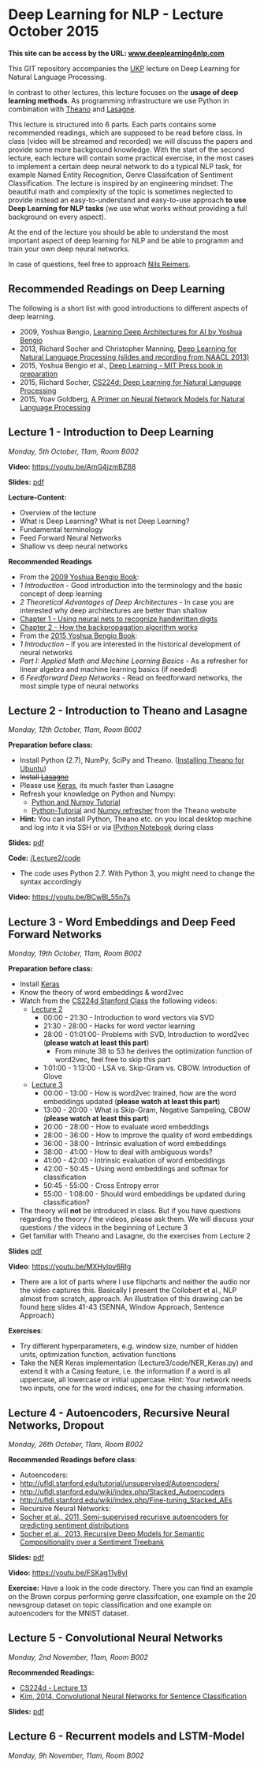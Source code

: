 # Deep Learning for NLP - Lecture October 2015
**This site can be access by the URL: www.deeplearning4nlp.com**


This GIT repository accompanies the [UKP](https://www.ukp.tu-darmstadt.de/ukp-home/) lecture on Deep Learning for Natural Language Processing.

In contrast to other lectures, this lecture focuses on the **usage of deep learning methods**. As programming infrastructure we use Python in combination with [Theano](http://deeplearning.net/software/theano/) and [Lasagne](https://github.com/Lasagne/Lasagne).

This lecture is structured into 6 parts. Each parts contains some recommended readings, which are supposed to be read before class. In class (video will be streamed and recorded) we will discuss the papers and provide some more background knowledge. With the start of the second lecture, each lecture will contain some practical exercise, in the most cases to implement a certain deep neural network to do a typical NLP task, for example Named Entity Recognition, Genre Classifcation of Sentiment Classification. The lecture is inspired by an engineering mindset: The beautiful math and complexity of the topic is sometimes neglected to provide instead an easy-to-understand and easy-to-use approach **to use Deep Learning for NLP tasks** (we use what works without providing a full background on every aspect).

At the end of the lecture you should be able to understand the most important aspect of deep learning for NLP and be able to programm and train your own deep neural networks.

In case of questions, feel free to approach [Nils Reimers](https://www.ukp.tu-darmstadt.de/people/doctoral-researchers/nils-reimers/).

## Recommended Readings on Deep Learning
The following is a short list with good introductions to different aspects of deep learning.
* 2009, Yoshua Bengio, [Learning Deep Architectures for AI by Yoshua Bengio](http://www.iro.umontreal.ca/~bengioy/papers/ftml_book.p)
* 2013, Richard Socher and Christopher Manning, [Deep Learning for Natural Language Processing (slides and recording from NAACL 2013)](http://nlp.stanford.edu/courses/NAACL2013/)
* 2015, Yoshua Bengio et al., [Deep Learning - MIT Press book in preparation](http://www.iro.umontreal.ca/~bengioy/dlbook/)
* 2015, Richard Socher, [CS224d: Deep Learning for Natural Language Processing](http://cs224d.stanford.edu/syllabus.html)
* 2015, Yoav Goldberg, [A Primer on Neural Network Models for Natural Language Processing](http://u.cs.biu.ac.il/~yogo/nnlp.pdf)

## Lecture 1 - Introduction to Deep Learning 
*Monday, 5th October, 11am, Room B002*

**Video:** https://youtu.be/AmG4jzmBZ88

**Slides:** [pdf](https://github.com/nreimers/deeplearning4nlp-tutorial/raw/master/2015-10_Lecture/Lecture1/2015-10-05_Deep_Learning_Intro.pdf)

**Lecture-Content:**
* Overview of the lecture
* What is Deep Learning? What is not Deep Learning?
* Fundamental terminology
* Feed Forward Neural Networks 
* Shallow vs deep neural networks

**Recommended Readings**
* From the [2009 Yoshua Bengio Book](http://www.iro.umontreal.ca/~bengioy/papers/ftml_book.pdf):
 * *1 Introduction* - Good introduction into the terminology and the basic concept of deep learning
 * *2 Theoretical Advantages of Deep Architectures* - In case you are interested why deep architectures are better than shallow
* [Chapter 1 - Using neural nets to recognize handwritten digits](http://neuralnetworksanddeeplearning.com/chap1.html)
* [Chapter 2 - How the backpropagation algorithm works](http://neuralnetworksanddeeplearning.com/chap2.html)
* From the [2015 Yoshua Bengio Book](http://www.iro.umontreal.ca/~bengioy/dlbook/):
 * *1 Introduction* - if you are interested in the historical development of neural networks
 * *Part I: Applied Math and Machine Learning Basics* - As a refresher for linear algebra and machine learning basics (if needed)
 * *6 Feedforward Deep Networks* - Read on feedforward networks, the most simple type of neural networks


## Lecture 2 - Introduction to Theano and Lasagne 
*Monday, 12th October, 11am, Room B002*

**Preparation before class:**
* Install Python (2.7), NumPy, SciPy and Theano. ([Installing Theano for Ubuntu](http://deeplearning.net/software/theano/install_ubuntu.html))
* ~~Install [Lasagne](https://github.com/Lasagne/Lasagne)~~
 * Please use [Keras](http://keras.io), its much faster than Lasagne 
* Refresh your knowledge on Python and Numpy:
  * [Python and Numpy Tutorial](http://cs231n.github.io/python-numpy-tutorial/) 
  * [Python-Tutorial](http://deeplearning.net/software/theano/tutorial/python.html) and [Numpy refresher](http://deeplearning.net/software/theano/tutorial/numpy.html) from the Theano website
* **Hint:** You can install Python, Theano etc. on you local desktop machine and log into it via SSH or via [IPython Notebook](http://cs231n.github.io/ipython-tutorial/) during class

**Slides:** [pdf](https://github.com/nreimers/deeplearning4nlp-tutorial/raw/master/2015-10_Lecture/Lecture2/2015-10-12_Theano_Introduction.pdf)

**Code:** [/Lecture2/code](https://github.com/nreimers/deeplearning4nlp-tutorial/tree/master/2015-10_Lecture/Lecture2/code)
* The code uses Python 2.7. With Python 3, you might need to change the syntax accordingly

**Video:** https://youtu.be/BCwBl_55n7s

## Lecture 3 - Word Embeddings and Deep Feed Forward Networks
*Monday, 19th October, 11am, Room B002*

**Preparation before class:**
* Install [Keras](http://keras.io)
* Know the theory of word embeddings & word2vec
* Watch from the [CS224d Stanford Class](http://cs224d.stanford.edu/syllabus.html) the following videos:
  * [Lecture 2](https://www.youtube.com/watch?v=T8tQZChniMk)
    * 00:00 - 21:30 - Introduction to word vectors via SVD 
    * 21:30 - 28:00 - Hacks for word vector learning 
    * 28:00 - 01:01:00- Problems with SVD, Introduction to word2vec (**please watch at least this part**)
      * From minute 38 to 53 he derives the optimization function of word2vec, feel free to skip this part
    * 1:01:00 - 1:13:00 - LSA vs. Skip-Gram vs. CBOW. Introduction of Glove 
  * [Lecture 3](https://www.youtube.com/watch?v=T1j2Q9_FgTM) 
    * 00:00 - 13:00 - How is word2vec trained, how are the word embeddings updated (**please watch at least this part**)
    * 13:00 - 20:00 - What is Skip-Gram, Negative Sampeling, CBOW (**please watch at least this part**)
    * 20:00 - 28:00 - How to evaluate word embeddings 
    * 28:00 - 36:00 - How to improve the quality of word embeddings 
    * 36:00 - 38:00 - Intrinsic evaluation of word embeddings
    * 38:00 - 41:00 - How to deal with ambiguous words? 
    * 41:00 - 42:00 - Intrinsic evaluation of word embeddings 
    * 42:00 - 50:45 - Using word embeddings and softmax for classification
    * 50:45 - 55:00 - Cross Entropy error
    * 55:00 - 1:08:00 - Should word embeddings be updated during classification? 
* The theory will **not** be introduced in class. But if you have questions regarding the theory / the videos, please ask them. We will discuss your questions / the videos in the beginning of Lecture 3 
* Get familiar with Theano and Lasagne, do the exercises from Lecture 2
 
**Slides** [pdf](https://github.com/nreimers/deeplearning4nlp-tutorial/raw/master/2015-10_Lecture/Lecture3/2015-10-19_Lecture3.pdf)

**Video**: https://youtu.be/MXHyIpv6RIg
* There are a lot of parts where I use flipcharts and neither the audio nor the video captures this. Basically I present the Collobert et al., NLP almost from scratch, approach. An illustration of this drawing can be found [here](https://www.werc.tu-darmstadt.de/fileadmin/user_upload/Group_UKP/2014-10-14_LKE_Tutorial_on_Deep_Learning.pdf) slides 41-43 (SENNA, Window Approach, Sentence Approach)

**Exercises**:
 * Try different hyperparameters, e.g. window size, number of hidden units, optimization function, activation functions
 * Take the NER Keras implementation (Lecture3/code/NER_Keras.py) and extend it with a Casing feature, i.e. the information if a word is all uppercase, all lowercase or initial uppercase. Hint: Your network needs two inputs, one for the word indices, one for the chasing information. 

## Lecture 4 - Autoencoders, Recursive Neural Networks, Dropout
*Monday, 26th October, 11am, Room B002*

**Recommended Readings before class**:
* Autoencoders:
 * http://ufldl.stanford.edu/tutorial/unsupervised/Autoencoders/
 * http://ufldl.stanford.edu/wiki/index.php/Stacked_Autoencoders
 * http://ufldl.stanford.edu/wiki/index.php/Fine-tuning_Stacked_AEs
* Recursive Neural Networks:
 * [Socher et al., 2011, Semi-supervised recurisve autoencoders for predicting sentiment distributions](http://dl.acm.org/citation.cfm?id=2145450) 
 * [Socher et al., 2013, Recursive Deep Models for Semantic Compositionality over a Sentiment Treebank](http://nlp.stanford.edu/%7Esocherr/EMNLP2013_RNTN.pdf)

**Slides:** [pdf](https://github.com/nreimers/deeplearning4nlp-tutorial/blob/master/2015-10_Lecture/Lecture4/2015-10-26_Autoencoders_Recursive_NN.pdf)

**Video:** https://youtu.be/FSKag11y8yI

**Exercise:** Have a look in the code directory. There you can find an example on the Brown corpus performing genre classifcation, one example on the 20 newsgroup dataset on topic classification and one example on autoencoders for the MNIST dataset.

## Lecture 5 - Convolutional Neural Networks
*Monday, 2nd November, 11am, Room B002*

**Recommended Readings:**
 * [CS224d - Lecture 13](https://www.youtube.com/watch?v=EevTPpQvxiU)
 * [Kim, 2014, Convolutional Neural Networks for Sentence Classification](http://arxiv.org/abs/1408.5882)

**Slides:** [pdf](https://github.com/nreimers/deeplearning4nlp-tutorial/raw/master/2015-10_Lecture/Lecture5/2015-11-02_Convolutional_NN.pdf)

## Lecture 6 - Recurrent models and LSTM-Model
*Monday, 9h November, 11am, Room B002*
